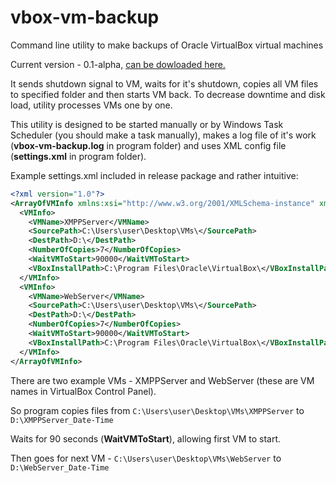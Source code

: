 # vbox-vm-backup

Command line utility to make backups of Oracle VirtualBox virtual machines

Current version - 0.1-alpha, [can be dowloaded here.](https://github.com/u1035/vbox-vm-backup/releases/tag/0.1-alpha)

It sends shutdown signal to VM, waits for it's shutdown, copies all VM files to specified folder and then starts VM back. 
To decrease downtime and disk load, utility processes VMs one by one. 

This utility is designed to be started manually or by Windows Task Scheduler (you should make a task manually), makes a log file of it's work (**vbox-vm-backup.log** in program folder) and uses XML config file (**settings.xml** in program folder).

Example settings.xml included in release package and rather intuitive:

```XML
<?xml version="1.0"?>
<ArrayOfVMInfo xmlns:xsi="http://www.w3.org/2001/XMLSchema-instance" xmlns:xsd="http://www.w3.org/2001/XMLSchema">
  <VMInfo>
    <VMName>XMPPServer</VMName>
    <SourcePath>C:\Users\user\Desktop\VMs\</SourcePath>
    <DestPath>D:\</DestPath>
    <NumberOfCopies>7</NumberOfCopies>
    <WaitVMToStart>90000</WaitVMToStart>
    <VBoxInstallPath>C:\Program Files\Oracle\VirtualBox\</VBoxInstallPath>
  </VMInfo>
  <VMInfo>
    <VMName>WebServer</VMName>
    <SourcePath>C:\Users\user\Desktop\VMs\</SourcePath>
    <DestPath>D:\</DestPath>
    <NumberOfCopies>7</NumberOfCopies>
    <WaitVMToStart>90000</WaitVMToStart>
    <VBoxInstallPath>C:\Program Files\Oracle\VirtualBox\</VBoxInstallPath>
  </VMInfo>
</ArrayOfVMInfo>
```

There are two example VMs - XMPPServer and WebServer (these are VM names in VirtualBox Control Panel).

So program copies files from `C:\Users\user\Desktop\VMs\XMPPServer` to `D:\XMPPServer_Date-Time`

Waits for 90 seconds (**WaitVMToStart**), allowing first VM to start.

Then goes for next VM - `C:\Users\user\Desktop\VMs\WebServer` to `D:\WebServer_Date-Time`
